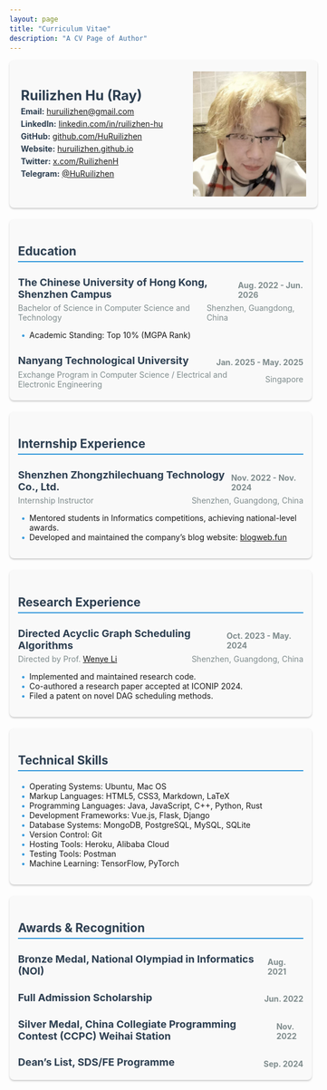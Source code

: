 ```yaml
---
layout: page
title: "Curriculum Vitae"
description: "A CV Page of Author"
---
```


<style>
.cv-header {
    width: 100%;
    display: flex;
    align-items: center;
    gap: 20px;
    padding: 20px;
    background: #f9f9f9;
    border-radius: 8px;
    box-shadow: 0 2px 3px #ccc;
}
.cv-header-text {
    flex: 1;
}
.cv-header img {
    width: 200px;
    object-fit: cover;
}
.cv-header-text h1 {
    color: #2c3e50;
    font-size: 24px;
    margin: 0;
}
.cv-header-text p {
    color: #7f8c8d;
    margin: 5px 0;
}
.cv-header-text p strong {
    color: #2c3e50;
    font-weight: bold;
}
.cv-container {
    margin-top: 20px;
    margin-bottom: 20px;
}
.cv-section {
    width: 100%;
    margin-bottom: 20px;
    background: #f9f9f9;
    padding: 15px;
    border-radius: 8px;
    box-shadow: 0 2px 3px #ccc;
}
.cv-section h2 {
    color: #2c3e50;
    border-bottom: 2px solid #3498db;
    padding-bottom: 5px;
}
.cv-section h3 {
    color: #2c3e50;
    margin-bottom: 5px;
    font-size: 18px;
    display: flex;
    justify-content: space-between;
    align-items: center;
}
.cv-section h3 span {
    padding-top: 5px;
    font-size: 14px;
    color: #7f8c8d;
    margin-left: 10px;
}
.cv-section h4 {
    margin-top: 5px;
    margin-bottom: 5px;
    font-size: 14px;
    font-weight: normal;
    display: flex;
    justify-content: space-between;
    align-items: center;
}
.cv-section p {
    color: #7f8c8d;
    margin: 0px;
}
.cv-section ul {
    padding-left: 20px;
    list-style: none;
}
.cv-section ul li::before {
    content: "\2022";
    color: #3498db;
    font-weight: bold;
    display: inline-block;
    width: 1em;
    margin-left: -1em;
}
</style>

<div class="cv-header">
    <div class="cv-header-text">
        <h1>Ruilizhen Hu (Ray)</h1>
        <p><strong>Email:</strong> <a href="mailto:huruilizhen@gmail.com">huruilizhen@gmail.com</a></p>
        <p><strong>LinkedIn:</strong> <a href="https://www.linkedin.com/in/ruilizhen-hu">linkedin.com/in/ruilizhen-hu</a></p>
        <p><strong>GitHub:</strong> <a href="https://github.com/HuRuilizhen">github.com/HuRuilizhen</a></p>
        <p><strong>Website:</strong> <a href="https://huruilizhen.github.io">huruilizhen.github.io</a></p>
        <p><strong>Twitter:</strong> <a href="https://x.com/RuilizhenH">x.com/RuilizhenH</a></p>
        <p><strong>Telegram:</strong> <a href="https://t.me/HuRuilizhen">@HuRuilizhen</a></p>
    </div>
    <img src="/images/author.jpeg" alt="Ruilizhen Hu">
</div>

<div class="cv-container">
    <div class="cv-section">
        <h2>Education</h2>
            <h3>The Chinese University of Hong Kong, Shenzhen Campus<span>Aug. 2022 - Jun. 2026</span></h3>
            <h4>
                <p>Bachelor of Science in Computer Science and Technology</p>
                <p>Shenzhen, Guangdong, China</p>
            </h4>
            <ul>
                <li>Academic Standing: Top 10% (MGPA Rank)</li>
            </ul>
            <h3>Nanyang Technological University<span>Jan. 2025 - May. 2025</span></h3>
            <h4>
                <p>Exchange Program in Computer Science / Electrical and Electronic Engineering</p>
                <p>Singapore</p>
            </h4>
    </div>
    <div class="cv-section">
        <h2>Internship Experience</h2>
        <h3>
            Shenzhen Zhongzhilechuang Technology Co., Ltd.<span>
            Nov. 2022 - Nov. 2024</span>
        </h3>
        <h4>
            <p>Internship Instructor</p>
            <p>Shenzhen, Guangdong, China</p>
        </h4>
        <ul>
            <li>Mentored students in Informatics competitions, achieving national-level awards.</li>
            <li>Developed and maintained the company’s blog website: <a href="http://blogweb.fun">blogweb.fun</a></li>
        </ul>
    </div>
    <div class="cv-section">
        <h2>Research Experience</h2>
            <h3>
                Directed Acyclic Graph Scheduling Algorithms 
                <span>Oct. 2023 - May. 2024</span></h3>
            <h4>
                <p>Directed by Prof. <a href="https://sds.cuhk.edu.cn/en/teacher/317">Wenye Li</a></p>
                <p>Shenzhen, Guangdong, China</p>
            </h4>
            <ul>
                <li>Implemented and maintained research code.</li>
                <li>Co-authored a research paper accepted at ICONIP 2024.</li>
                <li>Filed a patent on novel DAG scheduling methods.</li>
            </ul>
    </div>
    <div class="cv-section">
        <h2>Technical Skills</h2>
        <ul>
            <li>Operating Systems: Ubuntu, Mac OS</li>
            <li>Markup Languages: HTML5, CSS3, Markdown, LaTeX</li>
            <li>Programming Languages: Java, JavaScript, C++, Python, Rust</li>
            <li>Development Frameworks: Vue.js, Flask, Django</li>
            <li>Database Systems: MongoDB, PostgreSQL, MySQL, SQLite</li>
            <li>Version Control: Git</li>
            <li>Hosting Tools: Heroku, Alibaba Cloud</li>
            <li>Testing Tools: Postman</li>
            <li>Machine Learning: TensorFlow, PyTorch</li>
        </ul>
    </div>
    <div class="cv-section">
        <h2>Awards & Recognition</h2>
        <h3>
            Bronze Medal, National Olympiad in Informatics (NOI) <span>Aug. 2021</span>
        </h3>
        <h3>
            Full Admission Scholarship <span>Jun. 2022</span>
        </h3>
        <h3>
            Silver Medal, China Collegiate Programming Contest (CCPC) Weihai Station <span>Nov. 2022</span>
        </h3>
        <h3>
            Dean’s List, SDS/FE Programme <span>Sep. 2024</span>
        </h3>
    </div>
</div>